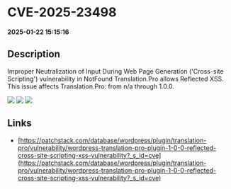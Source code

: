# CVE-2025-23498

**2025-01-22 15:15:16**

## Description
Improper Neutralization of Input During Web Page Generation ('Cross-site Scripting') vulnerability in NotFound Translation.Pro allows Reflected XSS. This issue affects Translation.Pro: from n/a through 1.0.0.

![](https://img.shields.io/static/v1?label=Score&message=7.1&color=red)
![](https://img.shields.io/static/v1?label=Severity&message=HIGH&color=red)
![](https://img.shields.io/static/v1?label=CWE&message=XSS&color=green)

## Links
- [https://patchstack.com/database/wordpress/plugin/translation-pro/vulnerability/wordpress-translation-pro-plugin-1-0-0-reflected-cross-site-scripting-xss-vulnerability?_s_id=cve](https://patchstack.com/database/wordpress/plugin/translation-pro/vulnerability/wordpress-translation-pro-plugin-1-0-0-reflected-cross-site-scripting-xss-vulnerability?_s_id=cve)
